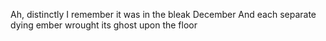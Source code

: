 
Ah, distinctly I remember it was in the bleak December
And each separate dying ember wrought its ghost upon the floor


